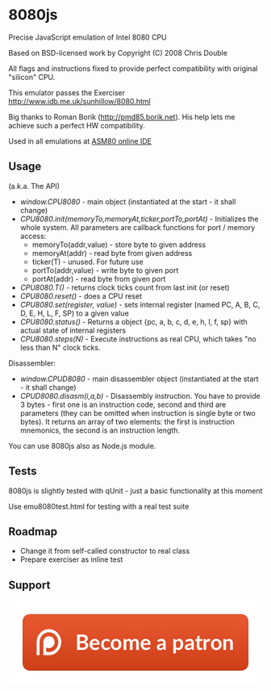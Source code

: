 8080js
======

Precise JavaScript emulation of Intel 8080 CPU

Based on BSD-licensed work by Copyright (C) 2008 Chris Double
 
All flags and instructions fixed to provide perfect compatibility 
with original "silicon" CPU.

This emulator passes the Exerciser http://www.idb.me.uk/sunhillow/8080.html

Big thanks to Roman Borik (http://pmd85.borik.net). His help lets me 
achieve such a perfect HW compatibility.

Used in all emulations at [ASM80 online IDE](http://www.asm80.com)

Usage
-----

(a.k.a. The API)

- *window.CPU8080* - main object (instantiated at the start - it shall change)
- *CPU8080.init(memoryTo,memoryAt,ticker,portTo,portAt)* - Initializes the whole system. All parameters are callback functions for port / memory access:
	- memoryTo(addr,value) - store byte to given address
	- memoryAt(addr) - read byte from given address
	- ticker(T) - unused. For future use
	- portTo(addr,value) - write byte to given port
	- portAt(addr) - read byte from given port
- *CPU8080.T()* - returns clock ticks count from last init (or reset)
- *CPU8080.reset()* - does a CPU reset
- *CPU8080.set(register, value)* - sets internal register (named PC, A, B, C, D, E, H, L, F, SP) to a given value 
- *CPU8080.status()* - Returns a object {pc, a, b, c, d, e, h, l, f, sp} with actual state of internal registers
- *CPU8080.steps(N)* - Execute instructions as real CPU, which takes "no less than N" clock ticks.

Disassembler:

- *window.CPUD8080* - main disassembler object (instantiated at the start - it shall change)
- *CPUD8080.disasm(i,a,b)* - Disassembly instruction. You have to provide 3 bytes - first one is an instruction code, second and third are parameters (they can be omitted when instruction is single byte or two bytes). It returns an array of two elements: the first is instruction mnemonics, the second is an instruction length.

You can use 8080js also as Node.js module.

Tests
-----

8080js is slightly tested with qUnit - just a basic functionality at this moment

Use emu8080test.html for testing with a real test suite

Roadmap
-------

- Change it from self-called constructor to real class
- Prepare exerciser as inline test

Support
-------

[![Become a Patron!](https://github.com/omenmicro/omenmicro.eu/blob/master/img/become-a-patron-button.png?raw=true)](https://www.patreon.com/bePatron?u=23689010)
